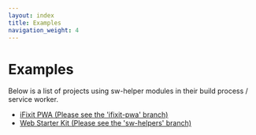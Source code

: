```yaml
---
layout: index
title: Examples
navigation_weight: 4
---
```

# Examples

Below is a list of projects using sw-helper modules in their build process /
service worker.

- [iFixit PWA (Please see the 'ifixit-pwa' branch)](https://github.com/GoogleChrome/application-shell/tree/ifixit-pwa)
- [Web Starter Kit (Please see the 'sw-helpers' branch)](https://github.com/google/web-starter-kit/tree/sw-helpers)
